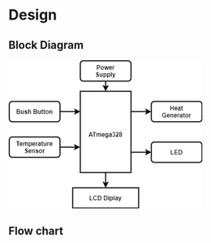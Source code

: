 # Design
## Block Diagram
![](https://github.com/A123456fgh/M2-Embedded_CarSeatHeater/blob/main/2_Design/BlockDiagram.png)
## Flow chart
![]()


